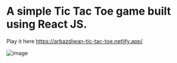 # A simple Tic Tac Toe game built using React JS.

Play it here
https://arbazdiwan-tic-tac-toe.netlify.app/



![image](https://user-images.githubusercontent.com/24837320/148533797-75a679c2-e4c4-4f82-ab04-868ff8fadbf5.png)



